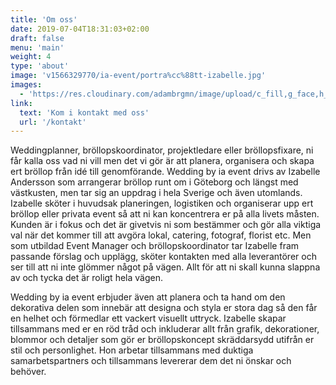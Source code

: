 ```yaml
---
title: 'Om oss'
date: 2019-07-04T18:31:03+02:00
draft: false
menu: 'main'
weight: 4
type: 'about'
image: 'v1566329770/ia-event/portra%cc%88tt-izabelle.jpg'
images:
  - 'https://res.cloudinary.com/adambrgmn/image/upload/c_fill,g_face,h_630,w_1200,x_0/v1566329770/ia-event/portra%CC%88tt-izabelle.jpg'
link:
  text: 'Kom i kontakt med oss'
  url: '/kontakt'
---
```


Weddingplanner, bröllopskoordinator, projektledare eller bröllopsfixare, ni får
kalla oss vad ni vill men det vi gör är att planera, organisera och skapa ert
bröllop från idé till genomförande. Wedding by ia event drivs av Izabelle
Andersson som arrangerar bröllop runt om i Göteborg och längst med västkusten,
men tar sig an uppdrag i hela Sverige och även utomlands. Izabelle sköter i
huvudsak planeringen, logistiken och organiserar upp ert bröllop eller privata
event så att ni kan koncentrera er på alla livets måsten. Kunden är i fokus och
det är givetvis ni som bestämmer och gör alla viktiga val när det kommer till
att avgöra lokal, catering, fotograf, florist etc. Men som utbildad Event
Manager och bröllopskoordinator tar Izabelle fram passande förslag och upplägg,
sköter kontakten med alla leverantörer och ser till att ni inte glömmer något på
vägen. Allt för att ni skall kunna slappna av och tycka det är roligt hela
vägen.

Wedding by ia event erbjuder även att planera och ta hand om den dekorativa
delen som innebär att designa och styla er stora dag så den får en helhet och
förmedlar ett vackert visuellt uttryck. Izabelle skapar tillsammans med er en
röd tråd och inkluderar allt från grafik, dekorationer, blommor och detaljer som
gör er bröllopskoncept skräddarsydd utifrån er stil och personlighet. Hon
arbetar tillsammans med duktiga samarbetspartners och tillsammans levererar dem
det ni önskar och behöver.
